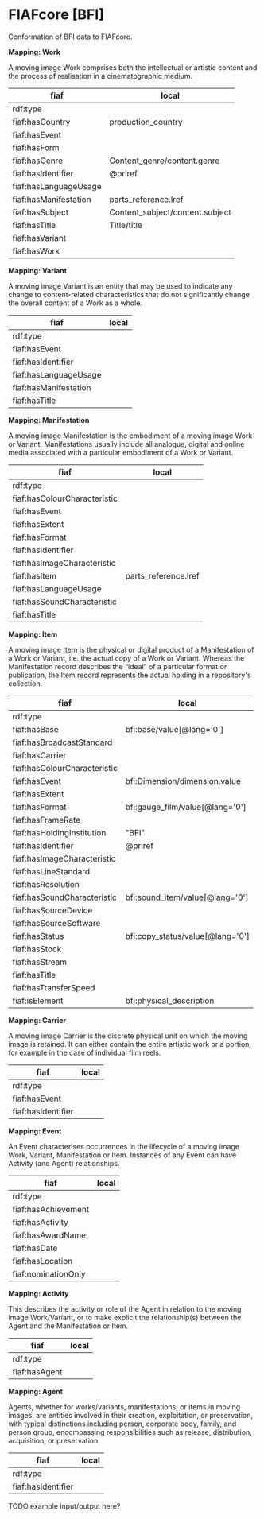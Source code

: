 # FIAFcore [BFI]

Conformation of BFI data to FIAFcore.

**Mapping: Work**

A moving image Work comprises both the intellectual or artistic content and the process of realisation in a cinematographic medium.

| fiaf | local |
| -- | -- |
| rdf:type |  |
| fiaf:hasCountry | production_country |
| fiaf:hasEvent |  |
| fiaf:hasForm |  |
| fiaf:hasGenre | Content_genre/content.genre |
| fiaf:hasIdentifier | @priref |
| fiaf:hasLanguageUsage |  |
| fiaf:hasManifestation | parts_reference.lref |
| fiaf:hasSubject | Content_subject/content.subject |
| fiaf:hasTitle | Title/title  |
| fiaf:hasVariant |  |
| fiaf:hasWork |  |

**Mapping: Variant**

A moving image Variant is an entity that may be used to indicate any change to content-related characteristics that do not significantly change the overall content of a Work as a whole.

| fiaf | local |
| -- | -- |
| rdf:type |  |
| fiaf:hasEvent |  |
| fiaf:hasIdentifier |  |
| fiaf:hasLanguageUsage |  |
| fiaf:hasManifestation |  |
| fiaf:hasTitle |  |

**Mapping: Manifestation**

A moving image Manifestation is the embodiment of a moving image Work or Variant. Manifestations usually include all analogue, digital and online media associated with a particular embodiment of a Work or Variant.

| fiaf | local |
| -- | -- |
| rdf:type |  |
| fiaf:hasColourCharacteristic |  |
| fiaf:hasEvent |  |
| fiaf:hasExtent |  |
| fiaf:hasFormat |  |
| fiaf:hasIdentifier |  |
| fiaf:hasImageCharacteristic |  |
| fiaf:hasItem | parts_reference.lref |
| fiaf:hasLanguageUsage |  |
| fiaf:hasSoundCharacteristic |  |
| fiaf:hasTitle |  |

**Mapping: Item**

A moving image Item is the physical or digital product of a Manifestation of a Work or Variant, i.e. the actual copy of a Work or Variant. Whereas the Manifestation record describes the “ideal” of a particular format or publication, the Item record represents the actual holding in a repository's collection.

| fiaf | local |
| -- | -- |
| rdf:type |  |
| fiaf:hasBase | bfi:base/value[@lang='0'] |
| fiaf:hasBroadcastStandard |  |
| fiaf:hasCarrier |  |
| fiaf:hasColourCharacteristic |  |
| fiaf:hasEvent | bfi:Dimension/dimension.value |
| fiaf:hasExtent |  |
| fiaf:hasFormat | bfi:gauge_film/value[@lang='0'] |
| fiaf:hasFrameRate |  |
| fiaf:hasHoldingInstitution | "BFI" |
| fiaf:hasIdentifier | @priref |
| fiaf:hasImageCharacteristic |  |
| fiaf:hasLineStandard |  |
| fiaf:hasResolution |  |
| fiaf:hasSoundCharacteristic | bfi:sound_item/value[@lang='0'] |
| fiaf:hasSourceDevice |  |
| fiaf:hasSourceSoftware |  |
| fiaf:hasStatus | bfi:copy_status/value[@lang='0'] |
| fiaf:hasStock |  |
| fiaf:hasStream |  |
| fiaf:hasTitle |  |
| fiaf:hasTransferSpeed |  |
| fiaf:isElement | bfi:physical_description |

**Mapping: Carrier**

A moving image Carrier is the discrete physical unit on which the moving image is retained. It can either contain the entire artistic work or a portion, for example in the case of individual film reels.

| fiaf | local |
| -- | -- |
| rdf:type |  |
| fiaf:hasEvent |  |
| fiaf:hasIdentifier |  |

**Mapping: Event**

An Event characterises occurrences in the lifecycle of a moving image Work, Variant, Manifestation or Item. Instances of any Event can have Activity (and Agent) relationships.

| fiaf | local |
| -- | -- |
| rdf:type |  |
| fiaf:hasAchievement |  |
| fiaf:hasActivity |  |
| fiaf:hasAwardName |  |
| fiaf:hasDate |  |
| fiaf:hasLocation |  |
| fiaf:nominationOnly |  |

**Mapping: Activity**

This describes the activity or role of the Agent in relation to the moving image Work/Variant, or to make explicit the relationship(s) between the Agent and the Manifestation or Item.

| fiaf | local |
| -- | -- |
| rdf:type |  |
| fiaf:hasAgent |  |

**Mapping: Agent**

Agents, whether for works/variants, manifestations, or items in moving images, are entities involved in their creation, exploitation, or preservation, with typical distinctions including person, corporate body, family, and person group, encompassing responsibilities such as release, distribution, acquisition, or preservation.

| fiaf | local |
| -- | -- |
| rdf:type |  |
| fiaf:hasIdentifier |  |



TODO example input/output here?

